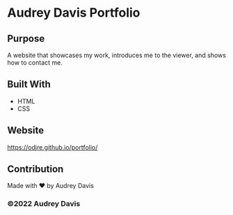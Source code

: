 # Audrey Davis Portfolio

## Purpose
A website that showcases my work, introduces me to the viewer, and shows how to contact me.

## Built With
* HTML
* CSS

## Website
https://odjre.github.io/portfolio/

## Contribution
Made with ❤️ by Audrey Davis

### ©️2022 Audrey Davis
